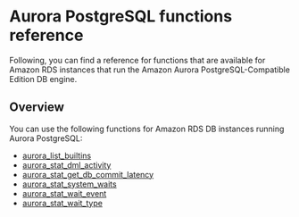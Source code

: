 # Aurora PostgreSQL functions reference<a name="Appendix.AuroraPostgreSQL.Functions"></a>

Following, you can find a reference for functions that are available for Amazon RDS instances that run the Amazon Aurora PostgreSQL\-Compatible Edition DB engine\.  

## Overview<a name="Appendix.AuroraPostgreSQL.Functions.Overview"></a>

You can use the following functions for Amazon RDS DB instances running Aurora PostgreSQL:
+ [aurora\_list\_builtins](aurora_list_builtins.md)
+ [aurora\_stat\_dml\_activity](aurora_stat_dml_activity.md)
+ [aurora\_stat\_get\_db\_commit\_latency](aurora_stat_get_db_commit_latency.md)
+ [aurora\_stat\_system\_waits](aurora_stat_system_waits.md)
+ [aurora\_stat\_wait\_event](aurora_stat_wait_event.md)
+ [aurora\_stat\_wait\_type](aurora_stat_wait_type.md)